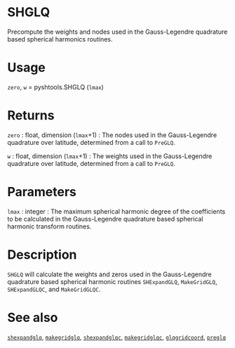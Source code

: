# SHGLQ

Precompute the weights and nodes used in the Gauss-Legendre quadrature based spherical harmonics routines.

# Usage

`zero`, `w` = pyshtools.SHGLQ (`lmax`)

# Returns

`zero` : float, dimension (`lmax`+1)
:   The nodes used in the Gauss-Legendre quadrature over latitude, determined from a call to `PreGLQ`.

`w` : float, dimension (`lmax`+1)
:   The weights used in the Gauss-Legendre quadrature over latitude, determined from a call to `PreGLQ`.

# Parameters

`lmax` : integer
:   The maximum spherical harmonic degree of the coefficients to be calculated in the Gauss-Legendre quadrature based spherical harmonic transform routines.

# Description

`SHGLQ` will calculate the weights and zeros used in the Gauss-Legendre quadrature based spherical harmonic routines `SHExpandGLQ`, `MakeGridGLQ`, `SHExpandGLQC`, and `MakeGridGLQC`.

# See also

[`shexpandglq`](pyshexpandglq.html), [`makegridglq`](pymakegridglq.html), [`shexpandglqc`](pyshexpandglqc.html), [`makegridglqc`](pymakegridglqc.html), [`glqgridcoord`](pyglqgridcoord.html), [`preglq`](pypreglq.html)
